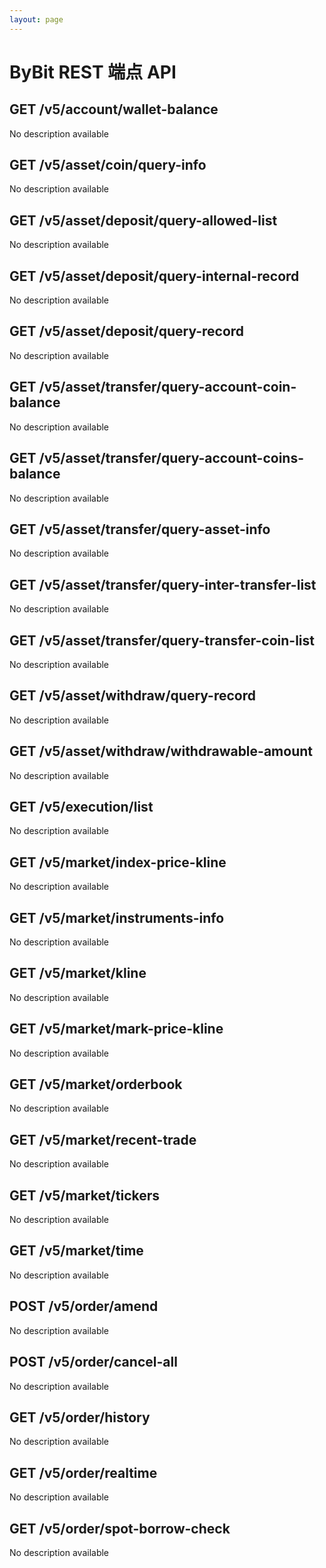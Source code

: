 ```yaml
---
layout: page
---
```


# ByBit REST 端点 API

<GlobalAuth />

## GET /v5/account/wallet-balance
No description available

<InteractiveByBitRESTendpointsAPIEndpoint1 />

## GET /v5/asset/coin/query-info
No description available

<InteractiveByBitRESTendpointsAPIEndpoint2 />

## GET /v5/asset/deposit/query-allowed-list
No description available

<InteractiveByBitRESTendpointsAPIEndpoint3 />

## GET /v5/asset/deposit/query-internal-record
No description available

<InteractiveByBitRESTendpointsAPIEndpoint4 />

## GET /v5/asset/deposit/query-record
No description available

<InteractiveByBitRESTendpointsAPIEndpoint5 />

## GET /v5/asset/transfer/query-account-coin-balance
No description available

<InteractiveByBitRESTendpointsAPIEndpoint6 />

## GET /v5/asset/transfer/query-account-coins-balance
No description available

<InteractiveByBitRESTendpointsAPIEndpoint7 />

## GET /v5/asset/transfer/query-asset-info
No description available

<InteractiveByBitRESTendpointsAPIEndpoint8 />

## GET /v5/asset/transfer/query-inter-transfer-list
No description available

<InteractiveByBitRESTendpointsAPIEndpoint9 />

## GET /v5/asset/transfer/query-transfer-coin-list
No description available

<InteractiveByBitRESTendpointsAPIEndpoint10 />

## GET /v5/asset/withdraw/query-record
No description available

<InteractiveByBitRESTendpointsAPIEndpoint11 />

## GET /v5/asset/withdraw/withdrawable-amount
No description available

<InteractiveByBitRESTendpointsAPIEndpoint12 />

## GET /v5/execution/list
No description available

<InteractiveByBitRESTendpointsAPIEndpoint13 />

## GET /v5/market/index-price-kline
No description available

<InteractiveByBitRESTendpointsAPIEndpoint14 />

## GET /v5/market/instruments-info
No description available

<InteractiveByBitRESTendpointsAPIEndpoint15 />

## GET /v5/market/kline
No description available

<InteractiveByBitRESTendpointsAPIEndpoint16 />

## GET /v5/market/mark-price-kline
No description available

<InteractiveByBitRESTendpointsAPIEndpoint17 />

## GET /v5/market/orderbook
No description available

<InteractiveByBitRESTendpointsAPIEndpoint18 />

## GET /v5/market/recent-trade
No description available

<InteractiveByBitRESTendpointsAPIEndpoint19 />

## GET /v5/market/tickers
No description available

<InteractiveByBitRESTendpointsAPIEndpoint20 />

## GET /v5/market/time
No description available

<InteractiveByBitRESTendpointsAPIEndpoint21 />

## POST /v5/order/amend
No description available

<InteractiveByBitRESTendpointsAPIEndpoint22 />

## POST /v5/order/cancel-all
No description available

<InteractiveByBitRESTendpointsAPIEndpoint23 />

## GET /v5/order/history
No description available

<InteractiveByBitRESTendpointsAPIEndpoint24 />

## GET /v5/order/realtime
No description available

<InteractiveByBitRESTendpointsAPIEndpoint25 />

## GET /v5/order/spot-borrow-check
No description available

<InteractiveByBitRESTendpointsAPIEndpoint26 />

<script setup>
import InteractiveByBitRESTendpointsAPIEndpoint1 from '../../.vitepress/theme/components/InteractiveByBitRESTendpointsAPIEndpoint1.vue'
import InteractiveByBitRESTendpointsAPIEndpoint2 from '../../.vitepress/theme/components/InteractiveByBitRESTendpointsAPIEndpoint2.vue'
import InteractiveByBitRESTendpointsAPIEndpoint3 from '../../.vitepress/theme/components/InteractiveByBitRESTendpointsAPIEndpoint3.vue'
import InteractiveByBitRESTendpointsAPIEndpoint4 from '../../.vitepress/theme/components/InteractiveByBitRESTendpointsAPIEndpoint4.vue'
import InteractiveByBitRESTendpointsAPIEndpoint5 from '../../.vitepress/theme/components/InteractiveByBitRESTendpointsAPIEndpoint5.vue'
import InteractiveByBitRESTendpointsAPIEndpoint6 from '../../.vitepress/theme/components/InteractiveByBitRESTendpointsAPIEndpoint6.vue'
import InteractiveByBitRESTendpointsAPIEndpoint7 from '../../.vitepress/theme/components/InteractiveByBitRESTendpointsAPIEndpoint7.vue'
import InteractiveByBitRESTendpointsAPIEndpoint8 from '../../.vitepress/theme/components/InteractiveByBitRESTendpointsAPIEndpoint8.vue'
import InteractiveByBitRESTendpointsAPIEndpoint9 from '../../.vitepress/theme/components/InteractiveByBitRESTendpointsAPIEndpoint9.vue'
import InteractiveByBitRESTendpointsAPIEndpoint10 from '../../.vitepress/theme/components/InteractiveByBitRESTendpointsAPIEndpoint10.vue'
import InteractiveByBitRESTendpointsAPIEndpoint11 from '../../.vitepress/theme/components/InteractiveByBitRESTendpointsAPIEndpoint11.vue'
import InteractiveByBitRESTendpointsAPIEndpoint12 from '../../.vitepress/theme/components/InteractiveByBitRESTendpointsAPIEndpoint12.vue'
import InteractiveByBitRESTendpointsAPIEndpoint13 from '../../.vitepress/theme/components/InteractiveByBitRESTendpointsAPIEndpoint13.vue'
import InteractiveByBitRESTendpointsAPIEndpoint14 from '../../.vitepress/theme/components/InteractiveByBitRESTendpointsAPIEndpoint14.vue'
import InteractiveByBitRESTendpointsAPIEndpoint15 from '../../.vitepress/theme/components/InteractiveByBitRESTendpointsAPIEndpoint15.vue'
import InteractiveByBitRESTendpointsAPIEndpoint16 from '../../.vitepress/theme/components/InteractiveByBitRESTendpointsAPIEndpoint16.vue'
import InteractiveByBitRESTendpointsAPIEndpoint17 from '../../.vitepress/theme/components/InteractiveByBitRESTendpointsAPIEndpoint17.vue'
import InteractiveByBitRESTendpointsAPIEndpoint18 from '../../.vitepress/theme/components/InteractiveByBitRESTendpointsAPIEndpoint18.vue'
import InteractiveByBitRESTendpointsAPIEndpoint19 from '../../.vitepress/theme/components/InteractiveByBitRESTendpointsAPIEndpoint19.vue'
import InteractiveByBitRESTendpointsAPIEndpoint20 from '../../.vitepress/theme/components/InteractiveByBitRESTendpointsAPIEndpoint20.vue'
import InteractiveByBitRESTendpointsAPIEndpoint21 from '../../.vitepress/theme/components/InteractiveByBitRESTendpointsAPIEndpoint21.vue'
import InteractiveByBitRESTendpointsAPIEndpoint22 from '../../.vitepress/theme/components/InteractiveByBitRESTendpointsAPIEndpoint22.vue'
import InteractiveByBitRESTendpointsAPIEndpoint23 from '../../.vitepress/theme/components/InteractiveByBitRESTendpointsAPIEndpoint23.vue'
import InteractiveByBitRESTendpointsAPIEndpoint24 from '../../.vitepress/theme/components/InteractiveByBitRESTendpointsAPIEndpoint24.vue'
import InteractiveByBitRESTendpointsAPIEndpoint25 from '../../.vitepress/theme/components/InteractiveByBitRESTendpointsAPIEndpoint25.vue'
import InteractiveByBitRESTendpointsAPIEndpoint26 from '../../.vitepress/theme/components/InteractiveByBitRESTendpointsAPIEndpoint26.vue'
import GlobalAuth from '../../.vitepress/theme/components/GlobalAuth.vue'
import SimpleOutline from '../../.vitepress/theme/components/SimpleOutline.vue'
</script>

<SimpleOutline :items="[
  { text: 'GET /v5/account/wallet-balance', anchor: '#get-v5accountwalletbalance' },
  { text: 'GET /v5/asset/coin/query-info', anchor: '#get-v5assetcoinqueryinfo' },
  { text: 'GET /v5/asset/deposit/query-allowed-list', anchor: '#get-v5assetdepositqueryallowedlist' },
  { text: 'GET /v5/asset/deposit/query-internal-record', anchor: '#get-v5assetdepositqueryinternalrecord' },
  { text: 'GET /v5/asset/deposit/query-record', anchor: '#get-v5assetdepositqueryrecord' },
  { text: 'GET /v5/asset/transfer/query-account-coin-balance', anchor: '#get-v5assettransferqueryaccountcoinbalance' },
  { text: 'GET /v5/asset/transfer/query-account-coins-balance', anchor: '#get-v5assettransferqueryaccountcoinsbalance' },
  { text: 'GET /v5/asset/transfer/query-asset-info', anchor: '#get-v5assettransferqueryassetinfo' },
  { text: 'GET /v5/asset/transfer/query-inter-transfer-list', anchor: '#get-v5assettransferqueryintertransferlist' },
  { text: 'GET /v5/asset/transfer/query-transfer-coin-list', anchor: '#get-v5assettransferquerytransfercoinlist' },
  { text: 'GET /v5/asset/withdraw/query-record', anchor: '#get-v5assetwithdrawqueryrecord' },
  { text: 'GET /v5/asset/withdraw/withdrawable-amount', anchor: '#get-v5assetwithdrawwithdrawableamount' },
  { text: 'GET /v5/execution/list', anchor: '#get-v5executionlist' },
  { text: 'GET /v5/market/index-price-kline', anchor: '#get-v5marketindexpricekline' },
  { text: 'GET /v5/market/instruments-info', anchor: '#get-v5marketinstrumentsinfo' },
  { text: 'GET /v5/market/kline', anchor: '#get-v5marketkline' },
  { text: 'GET /v5/market/mark-price-kline', anchor: '#get-v5marketmarkpricekline' },
  { text: 'GET /v5/market/orderbook', anchor: '#get-v5marketorderbook' },
  { text: 'GET /v5/market/recent-trade', anchor: '#get-v5marketrecenttrade' },
  { text: 'GET /v5/market/tickers', anchor: '#get-v5markettickers' },
  { text: 'GET /v5/market/time', anchor: '#get-v5markettime' },
  { text: 'POST /v5/order/amend', anchor: '#post-v5orderamend' },
  { text: 'POST /v5/order/cancel-all', anchor: '#post-v5ordercancelall' },
  { text: 'GET /v5/order/history', anchor: '#get-v5orderhistory' },
  { text: 'GET /v5/order/realtime', anchor: '#get-v5orderrealtime' },
  { text: 'GET /v5/order/spot-borrow-check', anchor: '#get-v5orderspotborrowcheck' }
]" />

